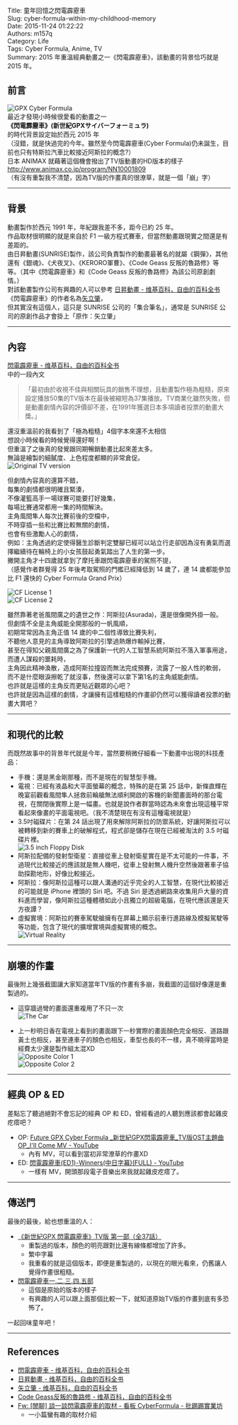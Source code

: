 Title: 童年回憶之閃電霹靂車  
Slug: cyber-formula-within-my-childhood-memory  
Date: 2015-11-24 01:22:22  
Authors: m157q  
Category: Life  
Tags: Cyber Formula, Anime, TV  
Summary: 2015 年重溫經典動畫之一《閃電霹靂車》，該動畫的背景恰巧就是 2015 年。  
  
  
## 前言  
  
![GPX Cyber Formula](/files/cyber-formula-within-my-childhood-memory/gpx_cyber_formula.png)  
最近才發現小時候很愛看的動畫之一  
**《閃電霹靂車》(新世紀GPXサイバーフォーミュラ)**  
 的時代背景設定始於西元 2015 年  
（沒錯，就是快過完的今年。雖然至今閃電霹靂車(Cyber Formula)仍未誕生，目前也只有特斯拉汽車比較接近阿斯拉的概念?）  
日本 ANIMAX 就藉著這個機會撥出了TV版動畫的HD版本的樣子  
<http://www.animax.co.jp/program/NN10001809>  
（有沒有重製我不清楚，因為TV版的作畫真的很潦草，就是一個「崩」字）  
  
---  
  
## 背景  
  
動畫製作於西元 1991 年，年紀跟我差不多，距今已約 25 年。  
作品取材很明顯的就是來自於 F1 一級方程式賽車，但當然動畫跟現實之間還是有差距的。  
由日昇動畫(SUNRISE)製作，該公司負責製作的動畫最著名的就屬《鋼彈》，其他還有《銀魂》、《犬夜叉》、《KERORO軍曹》、《Code Geass 反叛的魯路修》等等。（其中《閃電霹靂車》和《Code Geass 反叛的魯路修》為該公司原創劇情。）  
對該動畫製作公司有興趣的人可以參考 [日昇動畫 - 维基百科，自由的百科全书](https://zh.wikipedia.org/wiki/%E6%97%A5%E6%98%87%E5%8B%95%E7%95%AB)  
《閃電霹靂車》的作者名為[矢立肇](https://zh.wikipedia.org/wiki/%E7%9F%A2%E7%AB%8B%E8%82%87)，  
但其實沒有這個人，這只是 SUNRISE 公司的「集合筆名」，通常是 SUNRISE 公司的原創作品才會掛上「原作：矢立肇」  
  
---  
  
## 內容  
  
[閃電霹靂車 - 维基百科，自由的百科全书](https://zh.wikipedia.org/wiki/%E9%96%83%E9%9B%BB%E9%9C%B9%E9%9D%82%E8%BB%8A)  
中的一段內文  
  
> 「最初由於收視不佳與相關玩具的銷售不理想，且動畫製作極為粗糙，原來設定播放50集的TV版本在最後被縮短為37集播放。TV商業化雖然失敗，但是動畫劇情內容的評價卻不差，在1991年獲選日本多項讀者投票的動畫大獎。」  
  
還沒重溫前的我看到了「極為粗糙」4個字本來還不太相信  
想說小時候看的時候覺得還好啊！  
但重溫了之後真的發覺跟同期暢銷動畫比起來差太多。  
無論是繪製的細膩度、上色程度都顯的非常倉促。  
![Original TV version](/files/cyber-formula-within-my-childhood-memory/original_tv_version.png)  
  
但劇情內容真的還算不錯，  
每集的劇情都很明確且緊湊，  
不像灌籃高手一場球賽可能要打好幾集，  
每場比賽通常都用一集的時間解決。  
主角風間隼人每次比賽前後的空檔中，  
不時穿插一些和比賽比較無關的劇情，  
也會有些激勵人心的劇情，  
例如：主角透過約定使得醫生診斷判定雙腳已經可以站立行走卻因為沒有勇氣而選擇繼續待在輪椅上的小女孩鼓起勇氣踏出了人生的第一步。  
撇開主角才十四歲就拿到了摩托車跟閃電霹靂車的駕照不提，  
（感覺作者群覺得 25 年後考取駕照的門檻已經降低到 14 歲了，連 14 歲都能參加比 F1 還快的 Cyber Formula Grand Prix）  
  
![CF License 1](/files/cyber-formula-within-my-childhood-memory/cf_license_1.png)  
![CF License 2](/files/cyber-formula-within-my-childhood-memory/cf_license_2.png)  
  
雖然靠著老爸風間廣之的遺世之作：阿斯拉(Asurada)，還是很像開外掛一般。  
但劇情不全是主角威能全開那般的一帆風順，  
初期常常因為主角正值 14 歲的中二個性導致比賽失利，  
不聽他人意見的主角導致阿斯拉的引擎過熱爆炸輸掉比賽，  
甚至在得知父親風間廣之為了保護新一代的人工智慧系統阿斯拉不落入軍事用途，而遭人謀殺的噩耗時，  
主角因此精神渙散，造成阿斯拉撞毀而無法完成預賽，流露了一股人性的軟弱，  
而不是什麼眼淚擦乾了就沒事，然後還可以拿下第1名的主角威能劇情。  
也許就是這樣的主角反而更貼近觀眾的心吧？  
也許就是因為這樣的劇情，才讓擁有這樣粗糙的作畫卻仍然可以獲得讀者投票的動畫大賞吧？  
  
---  
  
## 和現代的比較  
  
而既然故事中的背景年代就是今年，當然要稍微仔細看一下動畫中出現的科技產品：  
  
+ 手機：還是黑金剛那種，而不是現在的智慧型手機。  
+ 電視：已經有液晶和大平面螢幕的概念，特殊的是在第 25 話中，新條直輝在晚宴前觀看風間隼人拯救前輪艙無法順利開啟的客機的新聞畫面時的那台電視，在關閉後實際上是一幅畫。也就是說作者群當時認為未來會出現這種平常看起來像畫的平面電視吧。（我不清楚現在有沒有這種電視就是）  
+ 3.5吋磁碟片：在第 24 話出現了用來解除阿斯拉的防禦系統，好讓阿斯拉可以被轉移到新的賽車上的破解程式，程式卻是儲存在現在已經被淘汰的 3.5 吋磁碟片裡。  
![3.5 inch Floppy Disk](/files/cyber-formula-within-my-childhood-memory/3.5fd.png)  
+ 阿斯拉配備的發射型衛星：直接從車上發射衛星實在是不太可能的一件事，不過現代比較接近的應該就是無人機吧，從車上發射無人機升空然後跟著車子協助探勘地形，好像比較接近。  
+ 阿斯拉：像阿斯拉這種可以跟人溝通的近乎完全的人工智慧，在現代比較接近的可能就是 iPhone 裡頭的 Siri 吧。不過 Siri 是透過網路來收集用戶大量的資料進而學習，像阿斯拉這種體積如此小且獨立的超級電腦，在現代應該還是天方夜譚？  
+ 虛擬實境：阿斯拉的賽車駕駛艙擁有在屏幕上顯示前車行進路線及模擬駕駛等等功能，包含了現代的擴增實境與虛擬實境的概念。  
![Virtual Reality](/files/cyber-formula-within-my-childhood-memory/vr.png)  
  
---  
  
## 崩壞的作畫  
  
最後附上幾張截圖讓大家知道當年TV版的作畫有多崩，我截圖的這個好像還是重製過的。  
  
+ 這穿牆過彎的畫面還重複用了不只一次  
![The Car](/files/cyber-formula-within-my-childhood-memory/the_car.png)  
  
+ 上一秒明日香在電視上看到的畫面跟下一秒實際的畫面顏色完全相反、道路跟黃土也相反，甚至連車子的顏色也相反，車型也長的不一樣，真不曉得當時是經費太少還是製作組太混XD  
![Opposite Color 1](/files/cyber-formula-within-my-childhood-memory/opposite_color_1.png)  
![Opposite Color 2](/files/cyber-formula-within-my-childhood-memory/opposite_color_2.png)  
  
---  
  
## 經典 OP & ED  
  
差點忘了聽過絕對不會忘記的經典 OP 和 ED，曾經看過的人聽到應該都會起雞皮疙瘩吧？  
  
+ OP: [Future GPX Cyber Formula _新世紀GPX閃電霹靂車_TV版OST主題曲OP_I'll Come MV - YouTube](https://www.youtube.com/watch?v=HXcBHUQhPKI)  
	+ 內有 MV，可以看到當初非常潦草的作畫XD  
+ ED: [閃電霹靂車(ED1)-Winners(中日字幕)(FULL) - YouTube](https://www.youtube.com/watch?v=R52lQXLoHo8)  
	+ 一樣有 MV，開頭那段電子音樂出來我就起雞皮疙瘩了。  
  
---  
  
## 傳送門  
  
最後的最後，給也想重溫的人：  
  
+ [《新世紀GPX 閃電霹靂車》TV版 第一部（全37話）](https://www.youtube.com/playlist?list=PLRPZTUPjwo5YnyZlDrLOUn8U6iIyy1l20)  
	+ 重製過的版本，顏色的明亮跟對比還有線條都增加了許多。  
	+ 繁中字幕  
	+ 我重看的就是這個版本，即便是重製過的，以現在的眼光看來，仍舊讓人覺得作畫很粗糙。  
+ [閃電霹靂車一.二.三.四.五部 ](https://www.youtube.com/playlist?list=PLiDy-ZkVzVfda_TXVIAHuXvAMjl7hvt3B)  
	+ 這個是原始的版本的樣子  
	+ 有興趣的人可以跟上面那個比較一下，就知道原始TV版的作畫到底有多恐怖了。  
  
一起回味童年吧！  
  
---  
  
## References  
  
+ [閃電霹靂車 - 维基百科，自由的百科全书](https://zh.wikipedia.org/wiki/%E9%96%83%E9%9B%BB%E9%9C%B9%E9%9D%82%E8%BB%8A)  
+ [日昇動畫 - 维基百科，自由的百科全书](https://zh.wikipedia.org/wiki/%E6%97%A5%E6%98%87%E5%8B%95%E7%95%AB)  
+ [矢立肇 - 维基百科，自由的百科全书](https://zh.wikipedia.org/wiki/%E7%9F%A2%E7%AB%8B%E8%82%87)  
+ [Code Geass反叛的魯路修 - 维基百科，自由的百科全书](https://zh.wikipedia.org/wiki/Code_Geass%E5%8F%8D%E5%8F%9B%E7%9A%84%E9%AD%AF%E8%B7%AF%E4%BF%AE)  
+ [Fw: [閒聊] 談一談閃電霹靂車的取材 - 看板 CyberFormula - 批踢踢實業坊](https://www.ptt.cc/bbs/CyberFormula/M.1444734993.A.C6E.html)  
	+ 一小篇蠻有趣的取材介紹  

